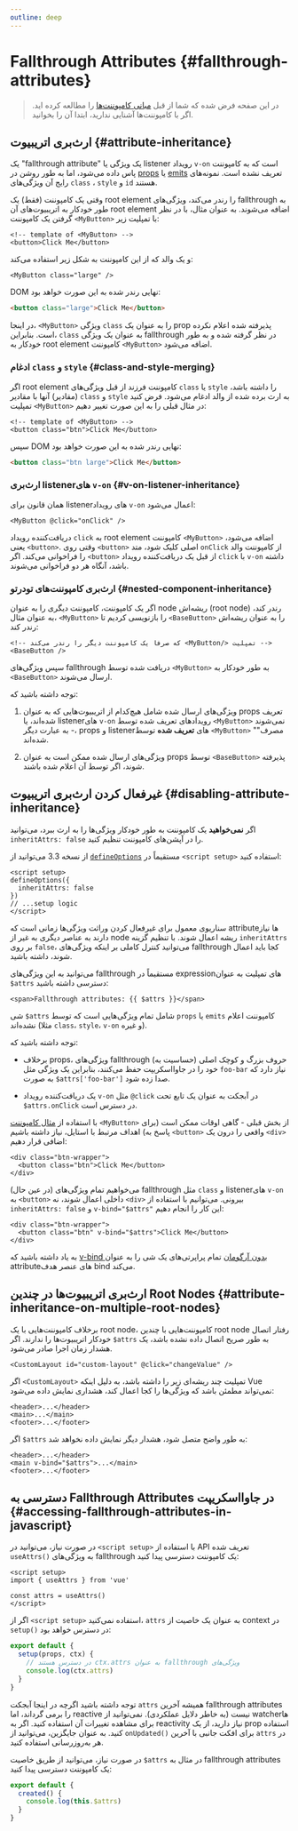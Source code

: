 ```yaml
---
outline: deep
---
```


# Fallthrough Attributes {#fallthrough-attributes}

>در این صفحه فرض شده که شما از قبل [مبانی کامپوننت‌ها](/guide/essentials/component-basics) را مطالعه کرده اید. اگر با کامپوننت‌ها آشنایی ندارید، ابتدا آن را بخوانید.

## ارث‌بری اتریبیوت {#attribute-inheritance}

یک "fallthrough attribute" یک ویژگی یا listener رویداد `v-on` است که به کامپوننت پاس داده می‌شود، اما به طور روشن در [props](./props) یا [emits](./events#declaring-emitted-events)  تعریف نشده است. نمونه‌های رایج آن ویژگی‌های `class` ، `style` و `id` هستند.

وقتی یک کامپوننت (فقط) یک root element را رندر می‌کند، ویژگی‌های fallthrough به طور خودکار به اتریبیوت‌های آن root element اضافه می‌شوند. به عنوان مثال، با در نظر گرفتن یک کامپوننت `<MyButton>` با تمپلیت زیر:

```vue-html
<!-- template of <MyButton> -->
<button>Click Me</button>
```

و یک والد که از این کامپوننت به شکل زیر استفاده می‌کند:

```vue-html
<MyButton class="large" />
```

DOM نهایی رندر شده به این صورت خواهد بود:

```html
<button class="large">Click Me</button>
```

در اینجا، `<MyButton>`  ویژگی `class` را به عنوان یک prop پذیرفته شده اعلام نکرده است. بنابراین، `class` به عنوان یک ویژگی fallthrough در نظر گرفته شده و به طور خودکار به root element کامپوننت `<MyButton>` اضافه می‌شود.

### ادغام `class` و `style` {#class-and-style-merging}

اگر root element کامپوننت فرزند از قبل ویژگی‌های `class` یا `style` را داشته باشد، (مقادیر) آنها با مقادیر `class` و `style` به ارث برده شده از والد ادغام می‌شود. فرض کنید تمپلیت `<MyButton>` در مثال قبلی را به این صورت تغییر دهیم:

```vue-html
<!-- template of <MyButton> -->
<button class="btn">Click Me</button>
```

سپس DOM نهایی رندر شده به این صورت خواهد بود:

```html
<button class="btn large">Click Me</button>
```

### ارث‌بری listenerهای `v-on` {#v-on-listener-inheritance}

همان قانون برای listenerهای رویداد `v-on` اعمال می‌شود:

```vue-html
<MyButton @click="onClick" />
```

دریافت‌کننده رویداد `click` به root element کامپوننت `<MyButton>` اضافه می‌شود، یعنی `<button>`. وقتی روی `<button>` اصلی کلیک شود، متد `onClick` از کامپوننت والد را فراخوانی می‌کند. اگر `<button>` از قبل یک دریافت‌کننده رویداد `click` با `v-on` داشته باشد، آنگاه هر دو فراخوانی می‌شوند.

### ارث‌بری کامپوننت‌های تودرتو {#nested-component-inheritance}

اگر یک کامپوننت، کامپوننت دیگری را به عنوان node ریشه‌اش (root node) رندر کند، به عنوان مثال،  `<MyButton>` را بازنویسی کردیم تا `<BaseButton>` را به عنوان ریشه‌اش رندر کند:

```vue-html
<!-- که صرفاً یک کامپوننت دیگر را رندر می‌کند <MyButton/> تمپلیت -->
<BaseButton />
```

سپس ویژگی‌های fallthrough دریافت شده توسط `<MyButton>` به طور خودکار به `<BaseButton>` ارسال می‌شوند.

توجه داشته باشید که:

1. ویژگی‌های ارسال شده شامل هیچ‌کدام از اتریبیوت‌هایی که به عنوان props تعریف شده‌اند، یا listenerهای `v-on` رویدادهای تعریف شده توسط `<MyButton>` نمی‌شوند - به عبارت دیگر، props و listenerهای **تعریف شده** توسط `<MyButton>` "مصرف" شده‌اند.

2. ویژگی‌های ارسال شده ممکن است به عنوان props توسط `<BaseButton>` پذیرفته شوند، اگر توسط آن اعلام شده باشند.

## غیرفعال کردن ارث‌بری اتریبیوت {#disabling-attribute-inheritance}

اگر **نمی‌خواهید** یک کامپوننت به طور خودکار ویژگی‌ها را به ارث ببرد، می‌توانید `inheritAttrs: false` را در آپشن‌های کامپوننت تنظیم کنید.

<div class="composition-api">

از نسخه 3.3 می‌توانید از [`defineOptions`](/api/sfc-script-setup#defineoptions) مستقیماً در `<script setup>` استفاده کنید:

```vue
<script setup>
defineOptions({
  inheritAttrs: false
})
// ...setup logic
</script>
```

</div>

سناریوی معمول برای غیرفعال کردن وراثت ویژگی‌ها زمانی است که attributeها نیاز دارند به عناصر دیگری به غیر از node ریشه اعمال شوند. با تنظیم گزینه `inheritAttrs` بر روی `false`، می‌توانید کنترل کاملی بر اینکه ویژگی‌های fallthrough کجا باید اعمال شوند، داشته باشید.

می‌توانید به این ویژگی‌های fallthrough مستقیماً در  expression‌های تمپلیت به عنوان `‎$attrs` دسترسی داشته باشید:

```vue-html
<span>Fallthrough attributes: {{ $attrs }}</span>
```

شی `‎$attrs` شامل تمام ویژگی‌هایی است که توسط `props` یا `emits` کامپوننت اعلام نشده‌اند (مثلا `class`، `style`، `v-on` و غیره).

توجه داشته باشید که:

- برخلاف props، ویژگی‌های fallthrough (حساسیت به) حروف بزرگ و کوچک اصلی خود را در جاوااسکریپت حفظ می‌کنند، بنابراین یک ویژگی مثل `foo-bar` نیاز دارد که به صورت `‎$attrs['foo-bar']` صدا زده شود.

- یک دریافت‌کننده رویداد `v-on` مثل `‎@click` در آبجکت به عنوان یک تابع تحت `‎$attrs.onClick` در دسترس است.

با استفاده از [مثال کامپوننت](#attribute-inheritance) `<MyButton>` از بخش قبلی - گاهی اوقات ممکن است (برای پاسخ به) اهداف مرتبط با استایل، نیاز داشته باشیم `<button>` واقعی را درون یک `<div>` اضافی قرار دهیم:

```vue-html
<div class="btn-wrapper">
  <button class="btn">Click Me</button>
</div>
```

(در عین حال) می‌خواهیم تمام ویژگی‌های fallthrough مثل `class` و listenerهای `v-on` به `<button>` داخلی اعمال شوند، نه `<div>` بیرونی. می‌توانیم با استفاده از `inheritAttrs: false` و `v-bind="$attrs"‎` این کار را انجام دهیم:

```vue-html{2}
<div class="btn-wrapper">
  <button class="btn" v-bind="$attrs">Click Me</button>
</div>
```

به یاد داشته باشید که [v-bind بدون آرگومان](/guide/essentials/template-syntax#dynamically-binding-multiple-attributes) تمام پراپرتی‌های یک شی را به عنوان attributeهای عنصر هدف bind می‌کند.

## ارث‌بری اتریبیوت‌ها در چندین Root Nodes {#attribute-inheritance-on-multiple-root-nodes}

برخلاف کامپوننت‌هایی با یک root node، کامپوننت‌هایی با چندین root node رفتار اتصال خودکار اتریبیوت‌ها را ندارند. اگر `‎$attrs` به طور صریح اتصال داده نشده باشد، یک هشدار زمان اجرا صادر می‌شود.

```vue-html
<CustomLayout id="custom-layout" @click="changeValue" />
```

اگر `<CustomLayout>` تمپلیت چند ریشه‌ای زیر را داشته باشد، به دلیل اینکه Vue نمی‌تواند مطمئن باشد که ویژگی‌ها را کجا اعمال کند، هشداری نمایش داده می‌شود:

```vue-html
<header>...</header>
<main>...</main>
<footer>...</footer>
```

اگر `‎$attrs` به طور واضح متصل شود، هشدار دیگر نمایش داده نخواهد شد:

```vue-html{2}
<header>...</header>
<main v-bind="$attrs">...</main>
<footer>...</footer>
```

## دسترسی به Fallthrough Attributes در جاوااسکریپت {#accessing-fallthrough-attributes-in-javascript}

<div class="composition-api">

در صورت نیاز، می‌توانید در `<script setup>` با استفاده از API تعریف شده `useAttrs()‎` به ویژگی‌های fallthrough یک کامپوننت دسترسی پیدا کنید:

```vue
<script setup>
import { useAttrs } from 'vue'

const attrs = useAttrs()
</script>
```

اگر از `<script setup>` استفاده نمی‌کنید، `attrs` به عنوان یک خاصیت از context در `setup()‎` در دسترس خواهد بود:

```js
export default {
  setup(props, ctx) {
    // در دسترس هستند ctx.attrs به عنوان fallthrough ویژگی‌های
    console.log(ctx.attrs)
  }
}
```

توجه داشته باشید اگرچه در اینجا آبجکت `attrs` همیشه آخرین fallthrough attributes را برمی گرداند، اما reactive نیست (به خاطر دلایل عملکردی). نمی‌توانید از watcherها برای مشاهده تغییرات آن استفاده کنید. اگر به reactivity نیاز دارید، از یک prop استفاده کنید. به عنوان جایگزین، می‌توانید از `onUpdated()‎` برای افکت جانبی با آخرین `attrs` در هر به‌روزرسانی استفاده کنید.

</div>

<div class="options-api">

در صورت نیاز، می‌توانید از طریق خاصیت `‎$attrs` در مثال به fallthrough attributes یک کامپوننت دسترسی پیدا کنید:

```js
export default {
  created() {
    console.log(this.$attrs)
  }
}
```

</div>
